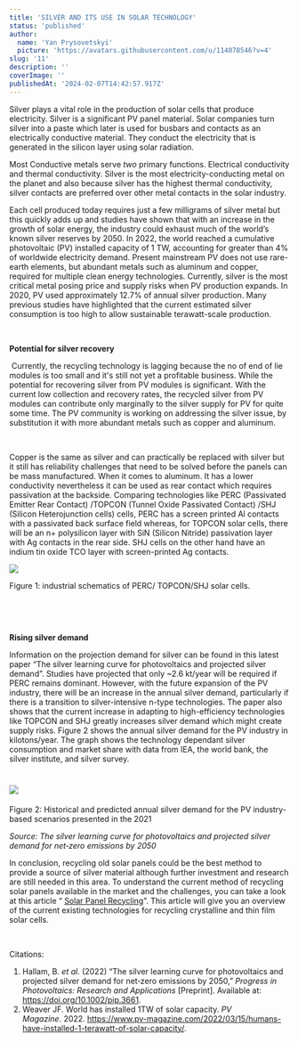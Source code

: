 ```yaml
---
title: 'SILVER AND ITS USE IN SOLAR TECHNOLOGY'
status: 'published'
author:
  name: 'Yan Prysovetskyi'
  picture: 'https://avatars.githubusercontent.com/u/114078546?v=4'
slug: '11'
description: ''
coverImage: ''
publishedAt: '2024-02-07T14:42:57.917Z'
---
```


Silver plays a vital role in the production of solar cells that produce electricity. Silver is a significant PV panel material. Solar companies turn silver into a paste which later is used for busbars and contacts as an electrically conductive material. They conduct the electricity that is generated in the silicon layer using solar radiation.

Most Conductive metals serve *two* primary functions. Electrical conductivity and thermal conductivity. Silver is the most electricity-conducting metal on the planet and also because silver has the highest thermal conductivity, silver contacts are preferred over other metal contacts in the solar industry.

Each cell produced today requires just a few milligrams of silver metal but this quickly adds up and studies have shown that with an increase in the growth of solar energy, the industry could exhaust much of the world’s known silver reserves by 2050. In 2022, the world reached a cumulative photovoltaic (PV) installed capacity of 1 TW, accounting for greater than 4% of worldwide electricity demand. Present mainstream PV does not use rare-earth elements, but abundant metals such as aluminum and copper, required for multiple clean energy technologies. Currently, silver is the most critical metal posing price and supply risks when PV production expands. In 2020, PV used approximately 12.7% of annual silver production. Many previous studies have highlighted that the current estimated silver consumption is too high to allow sustainable terawatt-scale production.

 

**Potential for silver recovery**

 Currently, the recycling technology is lagging because the no of end of lie modules is too small and it's still not yet a profitable business. While the potential for recovering silver from PV modules is significant. With the current low collection and recovery rates, the recycled silver from PV modules can contribute only marginally to the silver supply for PV for quite some time. The PV community is working on addressing the silver issue, by substitution it with more abundant metals such as copper and aluminum.

 

Copper is the same as silver and can practically be replaced with silver but it still has reliability challenges that need to be solved before the panels can be mass manufactured. When it comes to aluminum. It has a lower conductivity nevertheless it can be used as rear contact which requires passivation at the backside. Comparing technologies like PERC (Passivated Emitter Rear Contact) /TOPCON (Tunnel Oxide Passivated Contact) /SHJ (Silicon Heterojunction cells) cells, PERC has a screen printed Al contacts with a passivated back surface field whereas, for TOPCON solar cells, there will be an n+ polysilicon layer with SiN (Silicon Nitride) passivation layer with Ag contacts in the rear side. SHJ cells on the other hand have an indium tin oxide TCO layer with screen-printed Ag contacts.

![](https://ae-solar.com/wp-content/uploads/2023/01/2-3-1024x472.jpg)

Figure 1: industrial schematics of PERC/ TOPCON/SHJ solar cells.

 

 

**Rising silver demand** 

Information on the projection demand for silver can be found in this latest paper “The silver learning curve for photovoltaics and projected silver demand”. Studies have projected that only \~2.6 kt/year will be required if PERC remains dominant. However, with the future expansion of the PV industry, there will be an increase in the annual silver demand, particularly if there is a transition to silver-intensive n-type technologies. The paper also shows that the current increase in adapting to high-efficiency technologies like TOPCON and SHJ greatly increases silver demand which might create supply risks. Figure 2 shows the annual silver demand for the PV industry in kilotons/year. The graph shows the technology dependant silver consumption and market share with data from IEA, the world bank, the silver institute, and silver survey.

# **![](https://ae-solar.com/wp-content/uploads/2023/01/1-2-1024x801.jpg)**

Figure 2: Historical and predicted annual silver demand for the PV industry-based scenarios presented in the 2021

*Source: The silver learning curve for photovoltaics and projected silver demand for net‐zero emissions by 2050*

In conclusion, recycling old solar panels could be the best method to provide a source of silver material although further investment and research are still needed in this area. To understand the current method of recycling solar panels available in the market and the challenges, you can take a look at this article “ [Solar Panel Recycling](https://ae-solar.com/solar-module-recycling/)”. This article will give you an overview of the current existing technologies for recycling crystalline and thin film solar cells.

 

Citations:

1. Hallam, B. *et al.* (2022) “The silver learning curve for photovoltaics and projected silver demand for net‐zero emissions by 2050,” *Progress in Photovoltaics: Research and Applications* \[Preprint\]. Available at: https://doi.org/10.1002/pip.3661.
2. Weaver JF. World has installed 1TW of solar capacity. *PV Magazine*. 2022. <https://www.pv-magazine.com/2022/03/15/humans-have-installed-1-terawatt-of-solar-capacity/>.

 